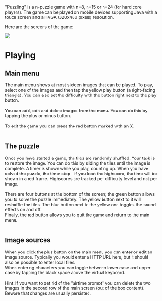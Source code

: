 "Puzzling" is a n-puzzle game with n=8, n=15 or n=24 (for hard core players). The game can be played on mobile devices supporting Java with a touch screen and a HVGA (320x480 pixels) resolution.

Here are the screens of the game:

<img src='http://puzzling.googlecode.com/svn/trunk/Puzzling/templates/thumb.png'>

<h1>Playing</h1>
<h2>Main menu</h2>
The main menu shows at most sixteen images that can be played. To play, select one of the images and then tap the yellow play button (a right-facing triangle). You can also set the difficulty with the button right next to the play button.<br>
<br>
You can add, edit and delete images from the menu. You can do this by tapping the plus or minus button.<br>
<br>
To exit the game you can press the red button marked with an X.<br>
<br>
<h2>The puzzle</h2>
Once you have started a game, the tiles are randomly shuffled. Your task is to restore the image. You can do this by sliding the tiles until the image is complete. A timer is shown while you play, counting up. When you have solved the puzzle, the timer stop - if you beat the highscore, the time will be shown in a red frame. Highscores are tracked per difficulty level and not per image.<br>
<br>
There are four buttons at the bottom of the screen; the green button allows you to solve the puzzle immediately. The yellow button next to it will reshuffle the tiles. The blue button next to the yellow one toggles the sound effects on and off.<br>
Finally, the red button allows you to quit the game and return to the main menu.<br>
<br>
<h2>Image sources</h2>
When you click the plus button on the main menu you can enter or edit an image source. Typically you would enter a HTTP URL here, but it should also be possible to enter local files.<br>
When entering characters you can toggle between lower case and upper case by tapping the black space above the virtual keyboard.<br>
<br>
Hint: If you want to get rid of the "airtime prompt" you can delete the two images in the second row of the main screen (out of the box content). Beware that changes are usually persisted.